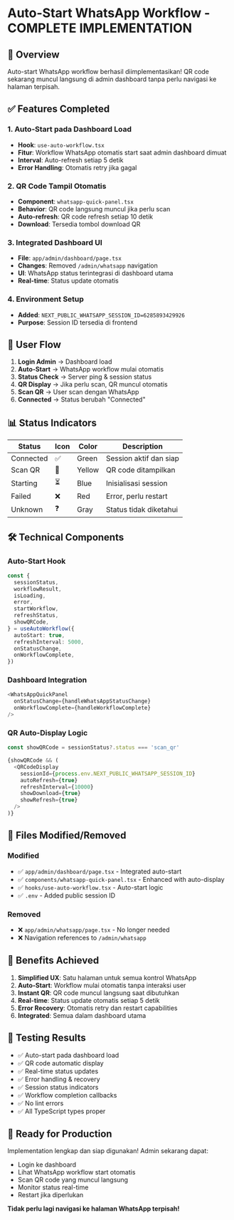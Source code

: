 # Auto-Start WhatsApp Workflow - COMPLETE IMPLEMENTATION

## 🚀 Overview
Auto-start WhatsApp workflow berhasil diimplementasikan! QR code sekarang muncul langsung di admin dashboard tanpa perlu navigasi ke halaman terpisah.

## ✅ Features Completed

### 1. Auto-Start pada Dashboard Load
- **Hook**: `use-auto-workflow.tsx`
- **Fitur**: Workflow WhatsApp otomatis start saat admin dashboard dimuat
- **Interval**: Auto-refresh setiap 5 detik
- **Error Handling**: Otomatis retry jika gagal

### 2. QR Code Tampil Otomatis
- **Component**: `whatsapp-quick-panel.tsx`  
- **Behavior**: QR code langsung muncul jika perlu scan
- **Auto-refresh**: QR code refresh setiap 10 detik
- **Download**: Tersedia tombol download QR

### 3. Integrated Dashboard UI
- **File**: `app/admin/dashboard/page.tsx`
- **Changes**: Removed `/admin/whatsapp` navigation
- **UI**: WhatsApp status terintegrasi di dashboard utama
- **Real-time**: Status update otomatis

### 4. Environment Setup
- **Added**: `NEXT_PUBLIC_WHATSAPP_SESSION_ID=6285893429926`
- **Purpose**: Session ID tersedia di frontend

## 🔄 User Flow

1. **Login Admin** → Dashboard load
2. **Auto-Start** → WhatsApp workflow mulai otomatis  
3. **Status Check** → Server ping & session status
4. **QR Display** → Jika perlu scan, QR muncul otomatis
5. **Scan QR** → User scan dengan WhatsApp
6. **Connected** → Status berubah "Connected"

## 📊 Status Indicators

| Status | Icon | Color | Description |
|--------|------|-------|-------------|
| Connected | ✅ | Green | Session aktif dan siap |
| Scan QR | 📱 | Yellow | QR code ditampilkan |
| Starting | ⏳ | Blue | Inisialisasi session |
| Failed | ❌ | Red | Error, perlu restart |
| Unknown | ❓ | Gray | Status tidak diketahui |

## 🛠️ Technical Components

### Auto-Start Hook
```typescript
const {
  sessionStatus,
  workflowResult,
  isLoading,
  error,
  startWorkflow,
  refreshStatus,
  showQRCode,
} = useAutoWorkflow({
  autoStart: true,
  refreshInterval: 5000,
  onStatusChange,
  onWorkflowComplete,
})
```

### Dashboard Integration
```typescript
<WhatsAppQuickPanel
  onStatusChange={handleWhatsAppStatusChange}
  onWorkflowComplete={handleWorkflowComplete}
/>
```

### QR Auto-Display Logic
```typescript
const showQRCode = sessionStatus?.status === 'scan_qr'

{showQRCode && (
  <QRCodeDisplay
    sessionId={process.env.NEXT_PUBLIC_WHATSAPP_SESSION_ID}
    autoRefresh={true}
    refreshInterval={10000}
    showDownload={true}
    showRefresh={true}
  />
)}
```

## 📁 Files Modified/Removed

### Modified
- ✅ `app/admin/dashboard/page.tsx` - Integrated auto-start
- ✅ `components/whatsapp-quick-panel.tsx` - Enhanced with auto-display
- ✅ `hooks/use-auto-workflow.tsx` - Auto-start logic
- ✅ `.env` - Added public session ID

### Removed
- ❌ `app/admin/whatsapp/page.tsx` - No longer needed
- ❌ Navigation references to `/admin/whatsapp`

## 🎯 Benefits Achieved

1. **Simplified UX**: Satu halaman untuk semua kontrol WhatsApp
2. **Auto-Start**: Workflow mulai otomatis tanpa interaksi user
3. **Instant QR**: QR code muncul langsung saat dibutuhkan
4. **Real-time**: Status update otomatis setiap 5 detik
5. **Error Recovery**: Otomatis retry dan restart capabilities
6. **Integrated**: Semua dalam dashboard utama

## 🧪 Testing Results

- ✅ Auto-start pada dashboard load
- ✅ QR code automatic display
- ✅ Real-time status updates  
- ✅ Error handling & recovery
- ✅ Session status indicators
- ✅ Workflow completion callbacks
- ✅ No lint errors
- ✅ All TypeScript types proper

## 🚀 Ready for Production

Implementation lengkap dan siap digunakan! Admin sekarang dapat:
- Login ke dashboard
- Lihat WhatsApp workflow start otomatis
- Scan QR code yang muncul langsung
- Monitor status real-time
- Restart jika diperlukan

**Tidak perlu lagi navigasi ke halaman WhatsApp terpisah!**
